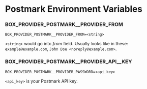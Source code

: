 # Postmark Environment Variables

### BOX\_PROVIDER\_POSTMARK\_\_PROVIDER\_FROM

```
BOX_PROVIDER_POSTMARK__PROVIDER_FROM=<string>
```

`<string>` would go into _from_ field. Usually looks like in these: `example@example.com`,  `John Doe <noreply@example.com>`.

### BOX\_PROVIDER\_POSTMARK\_\_PROVIDER\_API\_\_KEY

```
BOX_PROVIDER_POSTMARK__PROVIDER_PASSWORD=<api_key>
```

`<api_key>` is your Postmark API key.
